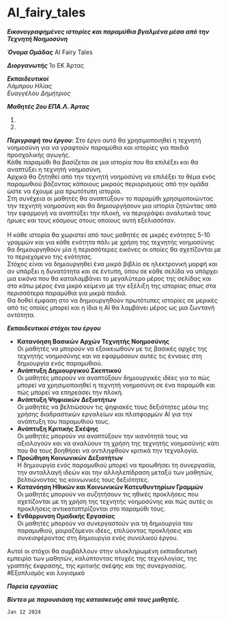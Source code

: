 # AI_fairy_tales


***Εικονογραφημένες ιστορίες και παραμύθια βγαλμένα μέσα από την Τεχνητή Νοημοσύνη***

***Όνομα Ομάδας***
ΑΙ Fairy Tales

***Διοργανωτής***
1o EK Άρτας

***Εκπαιδευτικοί*** <br/>
_Λάμπρου Ηλίας_ <br/>
_Ευαγγέλου Δημήτριος_

***Μαθητές  2ου ΕΠΑ.Λ. Άρτας*** <br/>
1. <br/>
2. <br/>


***Περιγραφή του έργου*:**
Στο έργο αυτό θα χρησιμοποιηθεί η τεχνητή νοημοσύνη για να γραφτούν παραμύθια και ιστορίες για παιδιά προσχολικής αγωγής.<br/>
Κάθε παραμύθι θα βασίζεται σε μια ιστορία που θα επιλέξει και θα αναπτύξει η τεχνητή νοημοσύνη. <br/>
Αρχικά θα ζητηθεί από την τεχνητή νοημοσύνη να επιλέξει το θέμα ενός παραμυθιού βάζοντας κάποιους μικρούς περιορισμούς από την ομάδα ώστε να έχουμε μια πρωτότυπη ιστορία. <br/>
Στη συνέχεια οι μαθητές θα αναπτύξουν το παραμύθι χρησιμοποιώντας την τεχνητή νοημοσύνη  και  θα δημιουργήσουν μια ιστορία ζητώντας από την εφαρμογή να αναπτύξει την πλοκή, να περιγράψει αναλυτικά τους ήρωες και τους κόσμους στους οποίους αυτή εξελισσόταν.<br/><br/>
Η κάθε ιστορία θα χωριστεί από τους μαθητές σε μικρές ενότητες 5-10 γραμμών και για κάθε ενότητα πάλι με χρήση της τεχνητής νοημοσύνης θα δημιουργηθούν μία ή περισσότερες εικόνες οι οποίες θα σχετίζονται με το περιεχόμενο της ενότητας. <br/>
Στόχος είναι να δημιουργηθεί ένα μικρό βιβλίο σε ηλεκτρονική μορφή και αν υπάρξει η δυνατότητα και σε έντυπη, όπου σε κάθε σελίδα να υπάρχει μια εικόνα που θα καταλαμβάνει το μεγαλύτερο μέρος της σελίδας και στο κάτω μέρος ένα μικρό κείμενο με την εξέλιξη της ιστορίας όπως στα περισσότερα παραμύθια για μικρά παιδιά.<br/>
Θα δοθεί έμφαση στο να δημιουργηθούν πρωτότυπες ιστορίες σε μερικές από τις οποίες μπορεί και η ίδια η ΑΙ θα λαμβάνει μέρος 
ως μια ζωντανή οντότητα. <br/>

***Eκπαιδευτικοί στόχοι του έργου***
- **Κατανόηση Βασικών Αρχών Τεχνητής Νοημοσύνης**<br/>
 Οι μαθητές να μπορούν να εξοικειωθούν με τις βασικές αρχές της τεχνητής νοημοσύνης και να εφαρμόσουν αυτές τις έννοιες στη δημιουργία ενός παραμυθιού.
- **Ανάπτυξη Δημιουργικού Σκεπτικού**<br/>
Οι μαθητές μπορούν να αναπτύξουν δημιουργικές ιδέες για το πώς μπορεί να χρησιμοποιηθεί η τεχνητή νοημοσύνη σε ένα παραμύθι και πώς μπορεί να επηρεάσει την πλοκή.
- **Ανάπτυξη Ψηφιακών Δεξιοτήτων**<br/>
Οι μαθητές να βελτιώσουν τις ψηφιακές τους δεξιότητες μέσω της χρήσης διαδραστικών εργαλείων και πλατφορμών ΑΙ για την ανάπτυξη του παραμυθιού τους.
- **Ανάπτυξη Κριτικής Σκέψης**<br/>
Οι μαθητές μπορούν να αναπτύξουν την ικανότητά τους να αξιολογούν και να αναλύουν τη χρήση της τεχνητής νοημοσύνης κάτι που θα τους βοηθήσει να αντιληφθούν κριτικά την τεχνολογία.
- **Προώθηση Κοινωνικών Δεξιοτήτων**<br/>
Η δημιουργία ενός παραμυθιού μπορεί να προωθήσει τη συνεργασία, την ανταλλαγή ιδεών και την αλληλεπίδραση μεταξύ των μαθητών, βελτιώνοντας τις κοινωνικές τους δεξιότητες.
- **Κατανόηση Ηθικών και Κοινωνικών Κατευθυντηρίων Γραμμών**<br/>
Οι μαθητές μπορούν να συζητήσουν τις ηθικές προκλήσεις που σχετίζονται με τη χρήση της τεχνητής νοημοσύνης και πώς αυτές οι προκλήσεις αντικατοπτρίζονται στο παραμύθι τους.
- **Ενθάρρυνση Ομαδικής Εργασίας**<br/>
Οι μαθητές μπορούν να συνεργαστούν για τη δημιουργία του παραμυθιού, μοιραζόμενοι ιδέες, επιλύοντας προκλήσεις και συνεισφέροντας στη δημιουργία ενός συνολικού έργου.

Αυτοί οι στόχοι θα συμβάλλουν στην ολοκληρωμένη εκπαιδευτική εμπειρία των μαθητών, καλύπτοντας πτυχές της τεχνολογίας, της γραπτής έκφρασης, της κριτικής σκέψης και της συνεργασίας.
#Εξοπλισμός και λογισμικό

***Πορεία εργασίας***

***Βίντεο με παρουσιάση της κατασκευής από τους μαθητές.***


`Jan 12 2024`
